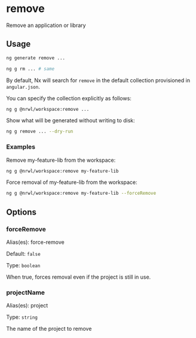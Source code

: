 # remove

Remove an application or library

## Usage

```bash
ng generate remove ...
```

```bash
ng g rm ... # same
```

By default, Nx will search for `remove` in the default collection provisioned in `angular.json`.

You can specify the collection explicitly as follows:

```bash
ng g @nrwl/workspace:remove ...
```

Show what will be generated without writing to disk:

```bash
ng g remove ... --dry-run
```

### Examples

Remove my-feature-lib from the workspace:

```bash
ng g @nrwl/workspace:remove my-feature-lib
```

Force removal of my-feature-lib from the workspace:

```bash
ng g @nrwl/workspace:remove my-feature-lib --forceRemove
```

## Options

### forceRemove

Alias(es): force-remove

Default: `false`

Type: `boolean`

When true, forces removal even if the project is still in use.

### projectName

Alias(es): project

Type: `string`

The name of the project to remove
